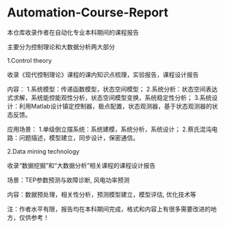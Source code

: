 # Automation-Course-Report

本仓库收录作者在自动化专业本科期间的课程报告

主要分为控制理论和大数据分析两大部分

1.Control theory

收录《现代控制理论》课程的课内知识点梳理，实验报告，课程设计报告

内容：
1.系统模型：传递函数模型，状态空间模型；
2.系统分析：状态空间表达式求解，系统能控能观性分析，状态空间模型变换，系统稳定性分析；
3.系统设计：利用Matlab设计镇定控制器，极点配置，状态观测器，基于状态观测器的状态反馈。

应用场景：
1.单级倒立摆系统：系统建模，系统分析，系统设计；
2.蔡氏混沌电路：问题描述，模型建立，同步设计，保密通信。

2.Data mining technology

收录“数据挖掘”和“大数据分析”相关课程的课程设计报告

场景：TEP参数预测与故障诊断, 风电功率预测

内容：数据预处理，相关性分析，预测模型建立，模型评估, 优化技术等


注：作者水平有限，报告均在本科期间完成，格式和内容上有很多需要改进的地方，仅供参考！
